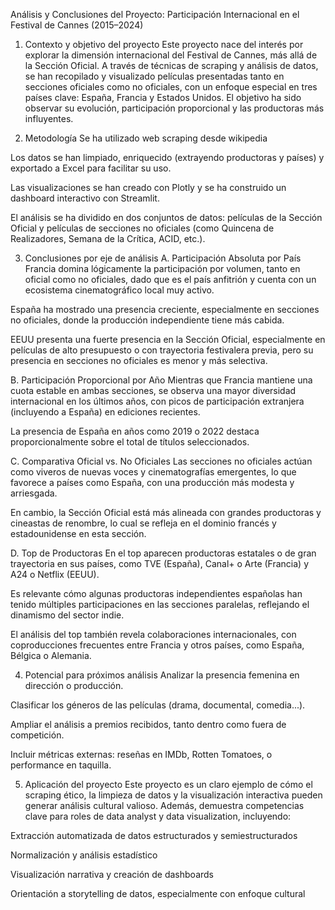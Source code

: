 Análisis y Conclusiones del Proyecto: Participación Internacional en el Festival de Cannes (2015–2024)
1. Contexto y objetivo del proyecto
Este proyecto nace del interés por explorar la dimensión internacional del Festival de Cannes, más allá de la Sección Oficial. A través de técnicas de scraping y análisis de datos, se han recopilado y visualizado películas presentadas tanto en secciones oficiales como no oficiales, con un enfoque especial en tres países clave: España, Francia y Estados Unidos. El objetivo ha sido observar su evolución, participación proporcional y las productoras más influyentes.

2. Metodología
Se ha utilizado web scraping desde wikipedia

Los datos se han limpiado, enriquecido (extrayendo productoras y países) y exportado a Excel para facilitar su uso.

Las visualizaciones se han creado con Plotly y se ha construido un dashboard interactivo con Streamlit.

El análisis se ha dividido en dos conjuntos de datos: películas de la Sección Oficial y películas de secciones no oficiales (como Quincena de Realizadores, Semana de la Crítica, ACID, etc.).

3. Conclusiones por eje de análisis
A. Participación Absoluta por País
Francia domina lógicamente la participación por volumen, tanto en oficial como no oficiales, dado que es el país anfitrión y cuenta con un ecosistema cinematográfico local muy activo.

España ha mostrado una presencia creciente, especialmente en secciones no oficiales, donde la producción independiente tiene más cabida.

EEUU presenta una fuerte presencia en la Sección Oficial, especialmente en películas de alto presupuesto o con trayectoria festivalera previa, pero su presencia en secciones no oficiales es menor y más selectiva.

B. Participación Proporcional por Año
Mientras que Francia mantiene una cuota estable en ambas secciones, se observa una mayor diversidad internacional en los últimos años, con picos de participación extranjera (incluyendo a España) en ediciones recientes.

La presencia de España en años como 2019 o 2022 destaca proporcionalmente sobre el total de títulos seleccionados.

C. Comparativa Oficial vs. No Oficiales
Las secciones no oficiales actúan como viveros de nuevas voces y cinematografías emergentes, lo que favorece a países como España, con una producción más modesta y arriesgada.

En cambio, la Sección Oficial está más alineada con grandes productoras y cineastas de renombre, lo cual se refleja en el dominio francés y estadounidense en esta sección.

D. Top de Productoras
En el top aparecen productoras estatales o de gran trayectoria en sus países, como TVE (España), Canal+ o Arte (Francia) y A24 o Netflix (EEUU).

Es relevante cómo algunas productoras independientes españolas han tenido múltiples participaciones en las secciones paralelas, reflejando el dinamismo del sector indie.

El análisis del top también revela colaboraciones internacionales, con coproducciones frecuentes entre Francia y otros países, como España, Bélgica o Alemania.

4. Potencial para próximos análisis
Analizar la presencia femenina en dirección o producción.

Clasificar los géneros de las películas (drama, documental, comedia...).

Ampliar el análisis a premios recibidos, tanto dentro como fuera de competición.

Incluir métricas externas: reseñas en IMDb, Rotten Tomatoes, o performance en taquilla.

5. Aplicación del proyecto
Este proyecto es un claro ejemplo de cómo el scraping ético, la limpieza de datos y la visualización interactiva pueden generar análisis cultural valioso. Además, demuestra competencias clave para roles de data analyst y data visualization, incluyendo:

Extracción automatizada de datos estructurados y semiestructurados

Normalización y análisis estadístico

Visualización narrativa y creación de dashboards

Orientación a storytelling de datos, especialmente con enfoque cultural